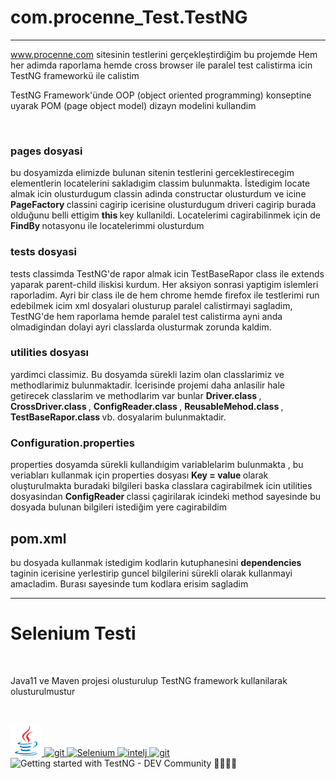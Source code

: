 # com.procenne_Test.TestNG
<hr/>

www.procenne.com sitesinin testlerini gerçekleştirdiğim bu projemde 
Hem her adimda raporlama hemde cross browser ile paralel test calistirma icin
TestNG frameworkü ile calistim

TestNG Framework'ünde OOP (object oriented programming) konseptine uyarak  POM (page object model) dizayn modelini kullandim

<br/>

### pages dosyasi <br/>
bu dosyamizda elimizde bulunan sitenin testlerini gerceklestirecegim elementlerin locatelerini sakladıgim classim bulunmakta.
İstedigim locate almak icin olusturdugum classin adinda constructar olusturdum ve icine <b> PageFactory </b> classini cagirip
icerisine olusturdugum driveri cagirip burada olduğunu belli ettigim <b> this </b> key kullanildi. Locatelerimi cagirabilinmek için de <b> FindBy </b> notasyonu ile locatelerimmi olusturdum

### tests dosyasi <br/>
tests classimda TestNG'de rapor almak icin TestBaseRapor class ile extends yaparak parent-child iliskisi kurdum. Her aksiyon sonrasi yaptigim islemleri raporladim. Ayri bir class ile de hem chrome hemde firefox ile testlerimi run edebilmek icim xml dosyalari olusturup paralel calistirmayi sagladim, TestNG'de hem raporlama hemde paralel test calistirma ayni anda olmadigindan dolayi ayri classlarda olusturmak zorunda kaldim. 
 
### utilities dosyası <br/>
yardimci classimiz. Bu dosyamda sürekli lazim olan classlarimiz ve methodlarimiz bulunmaktadir. İcerisinde  projemi daha anlasilir hale getirecek classlarim ve methodlarim var bunlar
<b> Driver.class </b> , <b> CrossDriver.class </b> , <b> ConfigReader.class </b> , <b> ReusableMehod.class </b> , <b> TestBaseRapor.class </b> vb. dosyalarim bulunmaktadir. 

### <b> Configuration.properties </b>
properties dosyamda sürekli kullandıigim variablelarim bulunmakta , bu veriabları kullanmak için properties dosyası <b> Key  =  value </b> olarak oluşturulmakta buradaki bilgileri baska classlara cagirabilmek icin utilities dosyasindan
<b> ConfigReader </b> classi çagirilarak icindeki method sayesinde bu dosyada bulunan bilgileri istediğim yere cagirabildim

## pom.xml
bu dosyada kullanmak istedigim kodlarin kutuphanesini  <b> dependencies </b> taginin icerisine yerlestirip guncel bilgilerini sürekli olarak kullanmayi amacladim. Burası sayesinde tum kodlara erisim sagladim

<hr/>

# Selenium Testi

<br/>

Java11  ve Maven projesi olusturulup TestNG framework kullanilarak olusturulmustur

<br/>

<a href="https://www.java.com" target="_blank" rel="noreferrer"> <img src="https://raw.githubusercontent.com/devicons/devicon/master/icons/java/java-original.svg" alt="java" width="50" height="50"/> </a>
<a href="https://git-scm.com/" target="_blank" rel="noreferrer"> <img src="https://www.vectorlogo.zone/logos/git-scm/git-scm-icon.svg" alt="git" width="40" height="40"/> </a>
<a href="https://www.selenium.com" target="_blank" rel="noreferrer"> <img src="https://camo.githubusercontent.com/4b95df4d6ca7a01afc25d27159804dc5a7d0df41d8131aaf50c9f84847dfda21/68747470733a2f2f73656c656e69756d2e6465762f696d616765732f73656c656e69756d5f6c6f676f5f7371756172655f677265656e2e706e67" alt="Selenium" width="50" height="50"/> </a>
<a href="https://www.intelj.com" target="_blank" rel="noreferrer"> <img src="https://encrypted-tbn0.gstatic.com/images?q=tbn:ANd9GcQak-N8W03mK25slV1lwM80i0y1obRPPJOaLA&usqp=CAU" alt="intelj" width="80" height="40"/> </a>
<a href="https://www.maven.com" target="_blank" rel="noreferrer"> <img src="https://koraypeker.com/wp-content/uploads/2018/06/1_xsrKVt69q3JsZzLD-ldekQ.jpeg" alt="git" width="100" height="40"/> </a>
 <img src="data:image/png;base64,iVBOR…PGuHxSaHlXT8AAAAASUVORK5CYII=" data-deferred="1" class="rg_i Q4LuWd" jsname="Q4LuWd" width="347" height="146" alt="Getting started with TestNG - DEV Community 👩&zwj;💻👨&zwj;💻" data-iml="696.5999999642372" data-atf="true">

<br/>
